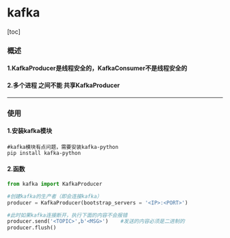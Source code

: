 # kafka
[toc]

### 概述

#### 1.KafkaProducer是线程安全的，KafkaConsumer不是线程安全的

#### 2.多个进程 之间不能 共享KafkaProducer

***

### 使用
#### 1.安装kafka模块
```shell
#kafka模块有点问题，需要安装kafka-python
pip install kafka-python
```

#### 2.函数
```python
from kafka import KafkaProducer

#创建kafka的生产者（即会连接kafka）
producer = KafkaProducer(bootstrap_servers = '<IP>:<PORT>')

#此时如果kafka连接断开，执行下面的内容不会报错
producer.send('<TOPIC>',b'<MSG>')    #发送的内容必须是二进制的
producer.flush()
```
